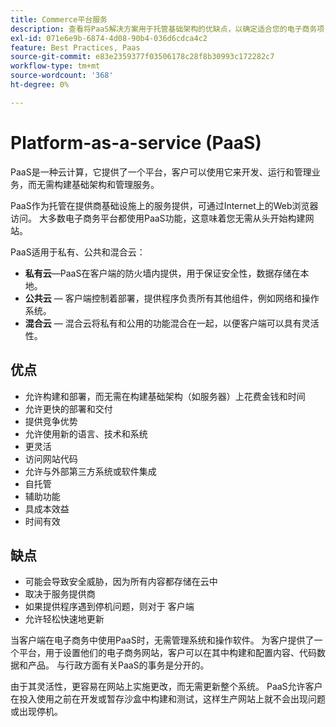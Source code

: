 ```yaml
---
title: Commerce平台服务
description: 查看将PaaS解决方案用于托管基础架构的优缺点，以确定适合您的电子商务项目的内容。
exl-id: 071e6e9b-6874-4d08-90b4-036d6cdca4c2
feature: Best Practices, Paas
source-git-commit: e83e2359377f03506178c28f8b30993c172282c7
workflow-type: tm+mt
source-wordcount: '368'
ht-degree: 0%

---
```


# Platform-as-a-service (PaaS)

PaaS是一种云计算，它提供了一个平台，客户可以使用它来开发、运行和管理业务，而无需构建基础架构和管理服务。

PaaS作为托管在提供商基础设施上的服务提供，可通过Internet上的Web浏览器访问。 大多数电子商务平台都使用PaaS功能，这意味着您无需从头开始构建网站。

PaaS适用于私有、公共和混合云：

- **私有云**—PaaS在客户端的防火墙内提供，用于保证安全性，数据存储在本地。
- **公共云** — 客户端控制着部署，提供程序负责所有其他组件，例如网络和操作系统。
- **混合云** — 混合云将私有和公用的功能混合在一起，以便客户端可以具有灵活性。

## 优点

- 允许构建和部署，而无需在构建基础架构（如服务器）上花费金钱和时间
- 允许更快的部署和交付
- 提供竞争优势
- 允许使用新的语言、技术和系统
- 更灵活
- 访问网站代码
- 允许与外部第三方系统或软件集成
- 自托管
- 辅助功能
- 具成本效益
- 时间有效

## 缺点

- 可能会导致安全威胁，因为所有内容都存储在云中
- 取决于服务提供商
- 如果提供程序遇到停机问题，则对于
客户端
- 允许轻松快速地更新

当客户端在电子商务中使用PaaS时，无需管理系统和操作软件。 为客户提供了一个平台，用于设置他们的电子商务网站，客户可以在其中构建和配置内容、代码数据和产品。 与行政方面有关PaaS的事务是分开的。

由于其灵活性，更容易在网站上实施更改，而无需更新整个系统。 PaaS允许客户在投入使用之前在开发或暂存沙盒中构建和测试，这样生产网站上就不会出现问题或出现停机。
